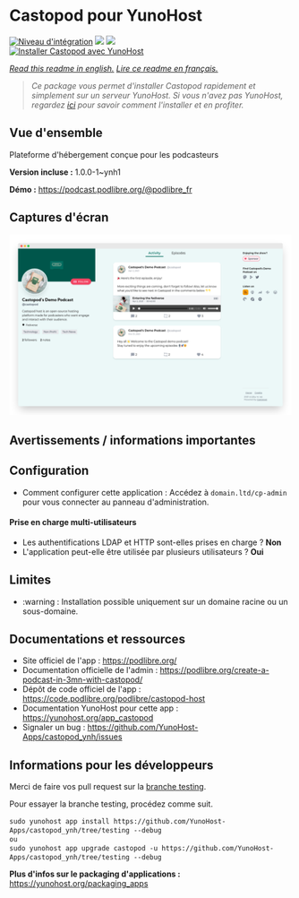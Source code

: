 # Castopod pour YunoHost

[![Niveau d'intégration](https://dash.yunohost.org/integration/castopod.svg)](https://dash.yunohost.org/appci/app/castopod) ![](https://ci-apps.yunohost.org/ci/badges/castopod.status.svg) ![](https://ci-apps.yunohost.org/ci/badges/castopod.maintain.svg)  
[![Installer Castopod avec YunoHost](https://install-app.yunohost.org/install-with-yunohost.svg)](https://install-app.yunohost.org/?app=castopod)

*[Read this readme in english.](./README.md)*
*[Lire ce readme en français.](./README_fr.md)*

> *Ce package vous permet d'installer Castopod rapidement et simplement sur un serveur YunoHost.
Si vous n'avez pas YunoHost, regardez [ici](https://yunohost.org/#/install) pour savoir comment l'installer et en profiter.*

## Vue d'ensemble

Plateforme d'hébergement conçue pour les podcasteurs

**Version incluse :** 1.0.0-1~ynh1

**Démo :** https://podcast.podlibre.org/@podlibre_fr

## Captures d'écran

![](./doc/screenshots/activity-feed.png)

## Avertissements / informations importantes

## Configuration

  * Comment configurer cette application : Accédez à `domain.ltd/cp-admin` pour vous connecter au panneau d'administration.

#### Prise en charge multi-utilisateurs

  * Les authentifications LDAP et HTTP sont-elles prises en charge ? **Non**
  * L'application peut-elle être utilisée par plusieurs utilisateurs ? **Oui**

## Limites

* :warning : Installation possible uniquement sur un domaine racine ou un sous-domaine. 

## Documentations et ressources

* Site officiel de l'app : https://podlibre.org/
* Documentation officielle de l'admin : https://podlibre.org/create-a-podcast-in-3mn-with-castopod/
* Dépôt de code officiel de l'app : https://code.podlibre.org/podlibre/castopod-host
* Documentation YunoHost pour cette app : https://yunohost.org/app_castopod
* Signaler un bug : https://github.com/YunoHost-Apps/castopod_ynh/issues

## Informations pour les développeurs

Merci de faire vos pull request sur la [branche testing](https://github.com/YunoHost-Apps/castopod_ynh/tree/testing).

Pour essayer la branche testing, procédez comme suit.
```
sudo yunohost app install https://github.com/YunoHost-Apps/castopod_ynh/tree/testing --debug
ou
sudo yunohost app upgrade castopod -u https://github.com/YunoHost-Apps/castopod_ynh/tree/testing --debug
```

**Plus d'infos sur le packaging d'applications :** https://yunohost.org/packaging_apps